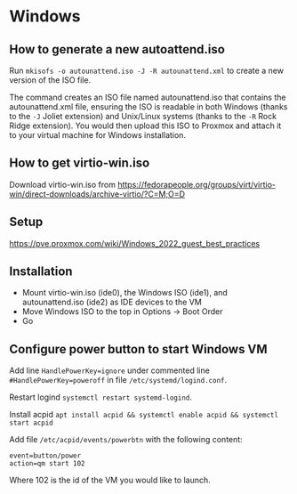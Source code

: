 # Windows

## How to generate a new autoattend.iso
Run `mkisofs -o autounattend.iso -J -R autounattend.xml` to create a new version of the ISO file.

The command creates an ISO file named autounattend.iso that contains the autounattend.xml file, ensuring the ISO is readable in both Windows (thanks to the `-J` Joliet extension) and Unix/Linux systems (thanks to the `-R` Rock Ridge extension). You would then upload this ISO to Proxmox and attach it to your virtual machine for Windows installation.

## How to get virtio-win.iso
Download virtio-win.iso from https://fedorapeople.org/groups/virt/virtio-win/direct-downloads/archive-virtio/?C=M;O=D

## Setup
https://pve.proxmox.com/wiki/Windows_2022_guest_best_practices

## Installation
* Mount virtio-win.iso (ide0), the Windows ISO (ide1), and autounattend.iso (ide2) as IDE devices to the VM
* Move Windows ISO to the top in Options -> Boot Order
* Go

## Configure power button to start Windows VM
Add line `HandlePowerKey=ignore` under commented line `#HandlePowerKey=poweroff` in file `/etc/systemd/logind.conf`.

Restart logind `systemctl restart systemd-logind`.

Install acpid `apt install acpid && systemctl enable acpid && systemctl start acpid`

Add file `/etc/acpid/events/powerbtn` with the following content:
```
event=button/power
action=qm start 102
```
Where 102 is the id of the VM you would like to launch.




